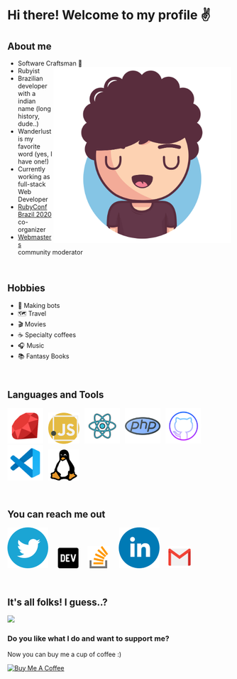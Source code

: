 # Hi there! Welcome to my profile :v:                               

## About me 

* Software Craftsman 📜 <img src="https://github.com/Krsnananda/Krsnananda/raw/master/public/assets/bighead.svg" align="right" width="400">
* Rubyist
* Brazilian developer with a indian name (long history, dude..)
* Wanderlust is my favorite word (yes, I have one!)
* Currently working as full-stack Web Developer
* [RubyConf Brazil 2020](https://online.rubyconf.com.br) co-organizer
* [Webmasters](https://twitter.com/webmasters_devs) community moderator

<br>

## Hobbies

* :robot: Making bots
* 🗺️ Travel 
* :clapper: Movies
* ☕️ Specialty coffees 
* 🎧 Music 
* 📚 Fantasy Books 

<br>

## Languages and Tools

<img src="https://github.com/Krsnananda/Krsnananda/raw/master/public/assets/icons8-ruby-programming-language (1).svg" width="80" alt="Ruby">&nbsp;&nbsp;
<img src="https://github.com/Krsnananda/Krsnananda/raw/master/public/assets/javascript.svg" width="70">&nbsp;&nbsp;
<img src="https://github.com/Krsnananda/Krsnananda/raw/master/public/assets/icons8-react.svg" width="80">&nbsp;&nbsp;
<img src="https://github.com/Krsnananda/Krsnananda/raw/master/public/assets/php.svg" width="80">&nbsp;&nbsp;
<img src="https://github.com/Krsnananda/Krsnananda/raw/master/public/assets/icons8-github.svg" width="80">&nbsp;&nbsp;
<img src="https://github.com/Krsnananda/Krsnananda/raw/master/public/assets/icons8-visual-studio-code-2019.svg" width="80">&nbsp;&nbsp;
<img src="https://github.com/Krsnananda/Krsnananda/raw/master/public/assets/linux.svg" width="70">&nbsp;&nbsp;

<br>

## You can reach me out
  
[![twitter](https://github.com/Krsnananda/Krsnananda/raw/master/public/assets/twitter.svg)](https://twitter.com/thekrsnananda)&nbsp;&nbsp;&nbsp;&nbsp;
[<img src="https://github.com/Krsnananda/Krsnananda/raw/master/public/assets/devto.svg" width="50">](https://dev.to/krsnananda)&nbsp;&nbsp;&nbsp;&nbsp;
[<img src="https://github.com/Krsnananda/Krsnananda/raw/master/public/assets/stack-overflow.svg" width="50">](https://stackoverflow.com/users/11869599/krsnananda?tab=profile)&nbsp;&nbsp;&nbsp;&nbsp;
[![linkedin](https://github.com/Krsnananda/Krsnananda/raw/master/public/assets/linkedin.svg)](https://www.linkedin.com/in/krsnananda-nunes/)&nbsp;&nbsp;&nbsp;&nbsp;
[<img src="https://github.com/Krsnananda/Krsnananda/raw/master/public/assets/gmail.svg" width="50">](mailto:krsnananda@outlook.com?subject=[GitHub]%20Profile%20Contact)&nbsp;&nbsp;&nbsp;&nbsp;

<br>

## It's all folks! I guess..?

<img src="https://github.com/Krsnananda/Krsnananda/raw/master/public/assets/silicon.gif">

### Do you like what I do and want to support me? 

Now you can buy me a cup of coffee :)

<a href="https://www.buymeacoffee.com/krsnananda" target="_blank"><img src="https://cdn.buymeacoffee.com/buttons/default-orange.png" alt="Buy Me A Coffee" width="200" align="center!important" ></a>
